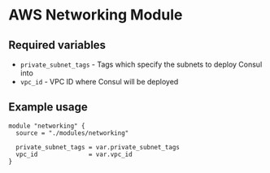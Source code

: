 # AWS Networking Module

## Required variables

* `private_subnet_tags` - Tags which specify the subnets to deploy Consul into
* `vpc_id` - VPC ID where Consul will be deployed

## Example usage

```hcl
module "networking" {
  source = "./modules/networking"

  private_subnet_tags = var.private_subnet_tags
  vpc_id              = var.vpc_id
}
```
